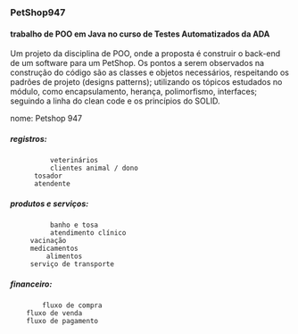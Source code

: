 ### PetShop947
#### trabalho de POO em Java no curso de Testes Automatizados da ADA

Um projeto da disciplina de POO, onde a proposta é construir o back-end de um software para um PetShop.
Os pontos a serem observados na construção do código são as classes e objetos necessários, respeitando os padrões de projeto (designs patterns);
utilizando os tópicos estudados no módulo, como encapsulamento, herança, polimorfismo, interfaces; 
seguindo a linha do clean code e os princípios do SOLID.

nome: Petshop 947

##### registros: 	
              veterinários
	    	  clientes animal / dono
		  tosador
		  atendente
		
##### produtos e serviços:
              banho e tosa
	          atendimento clínico
		 vacinação
		 medicamentos
	         alimentos
		 serviço de transporte


##### financeiro:
            fluxo de compra
		fluxo de venda
		fluxo de pagamento
